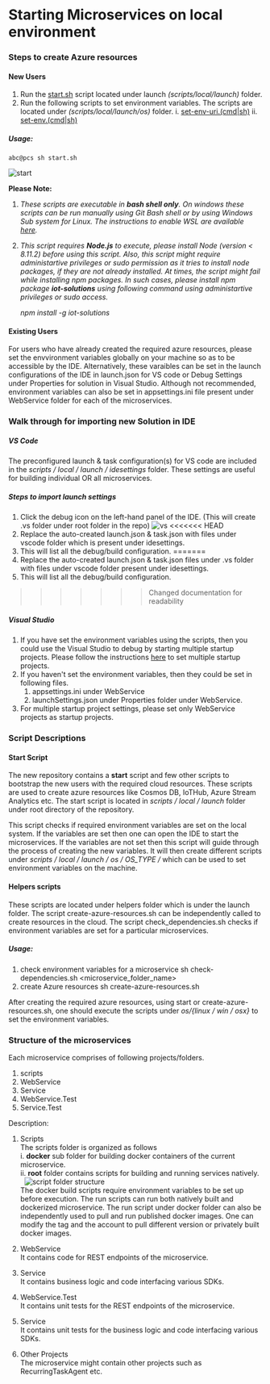 Starting Microservices on local environment
=====
### Steps to create Azure resources
#### New Users
1) Run the [start.sh](https://github.com/Azure/remote-monitoring-services-dotnet/blob/master/scripts/local/launch/start.sh) script located under launch *(scripts/local/launch)* folder.
2) Run the following scripts to set environment variables. The scripts are located under *(scripts/local/launch/os)* folder.
    i. [set-env-uri.(cmd|sh)](https://github.com/Azure/remote-monitoring-services-dotnet/tree/master/scripts/local/launch/os)
    ii. [set-env.(cmd|sh)](https://github.com/Azure/remote-monitoring-services-dotnet/tree/master/scripts/local/launch/os)

##### Usage:   
````
abc@pcs sh start.sh   
````
![start](https://user-images.githubusercontent.com/39531904/44435771-6ab08280-a566-11e8-93c9-e6f35e5df247.PNG)

**Please Note:**
1) *These scripts are executable in **bash shell only**. On windows these scripts can be run manually using Git Bash shell or by using Windows Sub system for Linux. The instructions to enable WSL are available* *[here](https://docs.microsoft.com/en-us/windows/wsl/install-win10).*

2) *This script requires **Node.js** to execute, please install Node (version < 8.11.2) before using this script. Also, this script might require administartive privileges or sudo permission as it tries to install node packages, if they are not already installed. At times, the script might fail while installing npm packages. In such cases, please install npm package **iot-solutions** using following command using administartive privileges or sudo access.*

    *npm install -g iot-solutions*
&nbsp; 

#### Existing Users
For users who have already created the required azure resources, please set the envvironment variables globally on your machine so as to be accessible by the IDE. Alternatively, these varaibles can be set in the launch configurations of the IDE in launch.json for VS code or Debug Settings under Properties for solution in Visual Studio. Although not recommended, environment variables can also be set in appsettings.ini file present under WebService folder for each of the microservices.

### Walk through for importing new Solution in IDE
##### VS Code 
The preconfigured launch & task configuration(s) for VS code are included in the *scripts / local / launch / idesettings* folder. These settings are useful for building individual OR all microservices. 

##### Steps to import launch settings
1) Click the debug icon on the left-hand panel of the IDE. (This will create .vs folder under root folder in the repo) 
![vs](https://user-images.githubusercontent.com/39531904/44294751-611ad800-a251-11e8-8a14-7fc7bc3c6aed.PNG)
<<<<<<< HEAD
3) Replace the auto-created launch.json & task.json with files under vscode folder which is present under idesettings. 
4) This will list all the debug/build configuration. 
=======
2) Replace the auto-created launch.json & task.json files under .vs folder with files under vscode folder present under idesettings. 
3) This will list all the debug/build configuration. 
>>>>>>> Changed documentation for readability

##### Visual Studio
1) If you have set the environment variables using the scripts, then you could use the Visual Studio to debug by starting multiple startup projects. Please follow the instructions [here](https://msdn.microsoft.com/en-us/library/ms165413.aspx) to set multiple startup projects.
2) If you haven't set the environment variables, then they could be set in following files.
    1. appsettings.ini under WebService
    2. launchSettings.json under Properties folder under WebService.
3) For multiple startup project settings, please set only WebService projects as startup projects.   

### Script Descriptions
#### Start Script
The new repository contains a **start** script and few other scripts to bootstrap the new users with the required cloud resources. These scripts are used to create azure resources like Cosmos DB, IoTHub, Azure Stream Analytics etc. The start script is located in *scripts / local / launch* folder under root directory of the repository.

This script checks if required environment variables are set on the local system. If the variables are set then one can open the IDE to start the microservices. If the variables are not set then this script will guide through the process of creating the new variables. It will then create different scripts under *scripts / local / launch / os / OS_TYPE /* which can be used to set environment variables on the machine.


#### Helpers scripts
These scripts are located under helpers folder which is under the launch folder. The script create-azure-resources.sh can be independently called to create resources in the cloud. The script check_dependencies.sh checks if environment variables are set for a particular microservices.
##### Usage:
1) check environment variables for a microservice 
sh check-dependencies.sh <microservice_folder_name> 
2) create Azure resources 
sh create-azure-resources.sh

After creating the required azure resources, using start or create-azure-resources.sh, one should execute the scripts under *os/{linux / win / osx}* to set the environment variables. 

### Structure of the microservices
Each microservice comprises of following projects/folders. 
1) scripts 
2) WebService  
3) Service  
4) WebService.Test  
5) Service.Test

Description: 
1) Scripts  
The scripts folder is organized as follows\
i. **docker** sub folder for building docker containers of the current microservice.\
ii. **root** folder contains scripts for building and running services natively.\
&nbsp; 
![script folder structure](https://user-images.githubusercontent.com/39531904/44290937-10df4e00-a230-11e8-9cd4-a9c0644e166b.PNG "Caption")\
The docker build scripts require environment variables to be set up before execution. The run scripts can run both natively built and dockerized microservice. The run script under docker folder can also be independently used to pull and run published docker images. One can modify the tag and the account to pull different version or privately built docker images.
&nbsp; 

2) WebService  
It contains code for REST endpoints of the microservice.
&nbsp;  

3) Service  
It contains business logic and code interfacing various SDKs. 
&nbsp;

4) WebService.Test  
It contains unit tests for the REST endpoints of the microservice. 
&nbsp; 

5) Service  
It contains unit tests for the business logic and code interfacing various SDKs.
&nbsp;  

6) Other Projects  
The microservice might contain other projects such as RecurringTaskAgent etc.